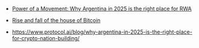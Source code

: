 - [Power of a Movement: Why Argentina in 2025 is the right place for RWA](https://www.protocol.ai/blog/why-argentina-in-2025-is-the-right-place-for-crypto-nation-building)

- [Rise and fall of the house of Bitcoin](https://restofworld.org/2021/rise-and-fall-of-the-house-of-bitcoin/)

- https://www.protocol.ai/blog/why-argentina-in-2025-is-the-right-place-for-crypto-nation-building/
